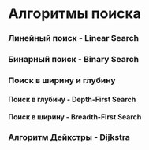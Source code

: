 # Алгоритмы поиска

### Линейный поиск - Linear Search

### Бинарный поиск - Binary Search

### Поиск в ширину и глубину

#### Поиск в глубину - Depth-First Search

#### Поиск в ширину - Breadth-First Search

### Алгоритм Дейкстры - Dijkstra
